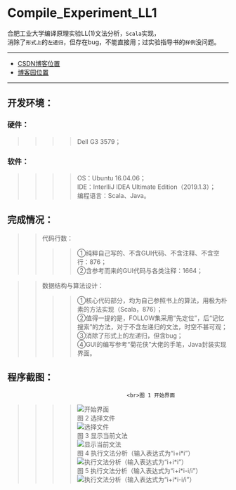 # Compile_Experiment_LL1
合肥工业大学编译原理实验LL(1)文法分析，``Scala``实现，<br>消除了``形式上``的``左递归``，但存在bug，不能直接用；过实验指导书的``样例``没问题。
****
* [CSDN博客位置](https://blog.csdn.net/u25th_engineer/article/details/102643982)
* [博客园位置](https://www.cnblogs.com/25th-engineer/p/11707006.html)
****
## 开发环境：
### 硬件： 
>>>>Dell G3 3579；<br>
### 软件：
>>>>OS：Ubuntu 16.04.06；<br>
>>>>IDE：InterlliJ IDEA Ultimate Edition（2019.1.3）；<br>
>>>>编程语言：Scala、Java。<br>
## 完成情况：
>>代码行数：
>>>>①纯粹自己写的、不含GUI代码、不含注释、不含空行：876；<br>
>>>>②含参考而来的GUI代码与各类注释：1664；<br>

>>数据结构与算法设计：<br>
>>>>①核心代码部分，均为自己参照书上的算法，用极为朴素的方法实现（Scala，876）；<br>
>>>>②值得一提的是，FOLLOW集采用“先定位”，后“记忆搜索”的方法，对于不含左递归的文法，时空不甚可观；<br>
>>>>③消除了形式上的左递归，但含bug；<br>
>>>>④GUI的编写参考“菊花侠”大佬的手笔，Java封装实现界面。

## 程序截图：
                                          <br>图 1 开始界面
>>>>![开始界面](https://github.com/25thengineer/Compile_Experiment_LL_1/blob/master/images/x1.png)
                                          <br>图 2 选择文件<br>
>>>>![选择文件](https://github.com/25thengineer/Compile_Experiment_LL_1/blob/master/images/x2.png)
                                          <br>图 3 显示当前文法<br>
>>>>![显示当前文法](https://github.com/25thengineer/Compile_Experiment_LL_1/blob/master/images/x3.png)
                                          <br>图 4 执行文法分析（输入表达式为“i+i\*i”）<br>
>>>>![执行文法分析（输入表达式为“i+i*i”）](https://github.com/25thengineer/Compile_Experiment_LL_1/blob/master/images/x4.png)
                                          <br>图 5 执行文法分析（输入表达式为“i+i\*i-i/i”）<br>
>>>>![执行文法分析（输入表达式为“i+i*i-i/i”）](https://github.com/25thengineer/Compile_Experiment_LL_1/blob/master/images/x5.png)
